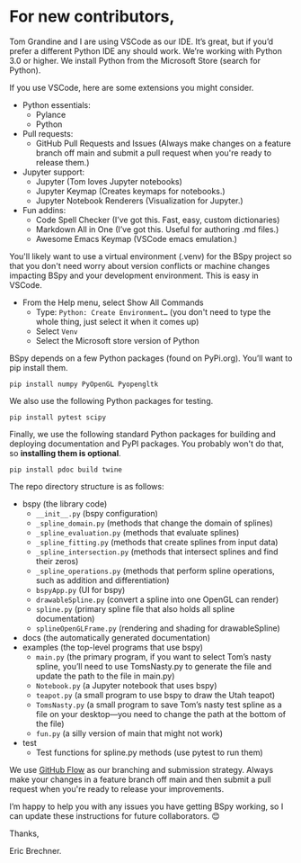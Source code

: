 # For new contributors,
 
Tom Grandine and I are using VSCode as our IDE. It’s great, but if you’d prefer a different Python IDE any should work. We’re working with Python 3.0 or higher. We install Python from the Microsoft Store (search for Python).
 
If you use VSCode, here are some extensions you might consider.
* Python essentials:
	* Pylance
	* Python
* Pull requests:
	* GitHub Pull Requests and Issues (Always make changes on a feature branch off main and submit a pull request when you're ready to release them.)
* Jupyter support:
	* Jupyter (Tom loves Jupyter notebooks)
	* Jupyter Keymap (Creates keymaps for notebooks.)
	* Jupyter Notebook Renderers (Visualization for Jupyter.)
* Fun addins:
	* Code Spell Checker (I’ve got this. Fast, easy, custom dictionaries)
	* Markdown All in One (I’ve got this. Useful for authoring .md files.)
	* Awesome Emacs Keymap (VSCode emacs emulation.)

You'll likely want to use a virtual environment (.venv) for the BSpy project so that you don't need worry about version conflicts or machine changes impacting BSpy and your development environment. This is easy in VSCode.
* From the Help menu, select Show All Commands
	* Type: `Python: Create Environment…` (you don't need to type the whole thing, just select it when it comes up)
	* Select `Venv`
	* Select the Microsoft store version of Python

BSpy depends on a few Python packages (found on PyPi.org). You’ll want to pip install them.

    pip install numpy PyOpenGL Pyopengltk
 
We also use the following Python packages for testing.

    pip install pytest scipy

Finally, we use the following standard Python packages for building and deploying documentation and PyPI packages. You probably won't do that, so **installing them is optional**.

    pip install pdoc build twine

The repo directory structure is as follows:
* bspy (the library code)
	* `__init__.py` (bspy configuration)
	* `_spline_domain.py` (methods that change the domain of splines)
	* `_spline_evaluation.py` (methods that evaluate splines)
	* `_spline_fitting.py` (methods that create splines from input data)
	* `_spline_intersection.py` (methods that intersect splines and find their zeros)
	* `_spline_operations.py` (methods that perform spline operations, such as addition and differentiation)
	* `bspyApp.py` (UI for bspy)
	* `drawableSpline.py` (convert a spline into one OpenGL can render)
	* `spline.py` (primary spline file that also holds all spline documentation)
	* `splineOpenGLFrame.py` (rendering and shading for drawableSpline)
* docs (the automatically generated documentation)
* examples (the top-level programs that use bspy)
	* `main.py` (the primary program, if you want to select Tom’s nasty spline, you’ll need to use TomsNasty.py to generate the file and update the path to the file in main.py)
	* `Notebook.py` (a Jupyter notebook that uses bspy)
	* `teapot.py` (a small program to use bspy to draw the Utah teapot)
	* `TomsNasty.py` (a small program to save Tom’s nasty test spline as a file on your desktop—you need to change the path at the bottom of the file)
	* `fun.py` (a silly version of main that might not work)
* test
	* Test functions for spline.py methods (use pytest to run them)

We use [GitHub Flow](https://githubflow.github.io/) as our branching and submission strategy. Always make your changes in a feature branch off main and then submit a pull request when you're ready to release your improvements.

I’m happy to help you with any issues you have getting BSpy working, so I can update these instructions for future collaborators. 😊
 
Thanks,
 
Eric Brechner.
